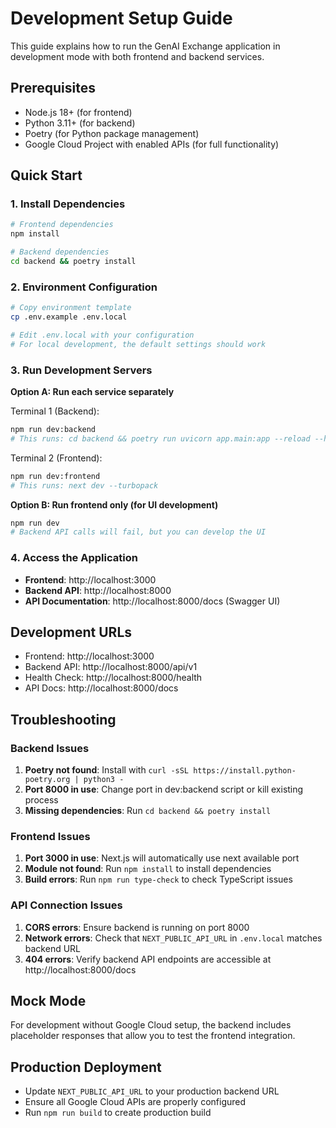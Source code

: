 # Development Setup Guide

This guide explains how to run the GenAI Exchange application in development mode with both frontend and backend services.

## Prerequisites

- Node.js 18+ (for frontend)
- Python 3.11+ (for backend)
- Poetry (for Python package management)
- Google Cloud Project with enabled APIs (for full functionality)

## Quick Start

### 1. Install Dependencies

```bash
# Frontend dependencies
npm install

# Backend dependencies
cd backend && poetry install
```

### 2. Environment Configuration

```bash
# Copy environment template
cp .env.example .env.local

# Edit .env.local with your configuration
# For local development, the default settings should work
```

### 3. Run Development Servers

**Option A: Run each service separately**

Terminal 1 (Backend):
```bash
npm run dev:backend
# This runs: cd backend && poetry run uvicorn app.main:app --reload --host 0.0.0.0 --port 8000
```

Terminal 2 (Frontend):
```bash
npm run dev:frontend
# This runs: next dev --turbopack
```

**Option B: Run frontend only (for UI development)**

```bash
npm run dev
# Backend API calls will fail, but you can develop the UI
```

### 4. Access the Application

- **Frontend**: http://localhost:3000
- **Backend API**: http://localhost:8000
- **API Documentation**: http://localhost:8000/docs (Swagger UI)

## Development URLs

- Frontend: http://localhost:3000
- Backend API: http://localhost:8000/api/v1
- Health Check: http://localhost:8000/health
- API Docs: http://localhost:8000/docs

## Troubleshooting

### Backend Issues

1. **Poetry not found**: Install with `curl -sSL https://install.python-poetry.org | python3 -`
2. **Port 8000 in use**: Change port in dev:backend script or kill existing process
3. **Missing dependencies**: Run `cd backend && poetry install`

### Frontend Issues

1. **Port 3000 in use**: Next.js will automatically use next available port
2. **Module not found**: Run `npm install` to install dependencies
3. **Build errors**: Run `npm run type-check` to check TypeScript issues

### API Connection Issues

1. **CORS errors**: Ensure backend is running on port 8000
2. **Network errors**: Check that `NEXT_PUBLIC_API_URL` in `.env.local` matches backend URL
3. **404 errors**: Verify backend API endpoints are accessible at http://localhost:8000/docs

## Mock Mode

For development without Google Cloud setup, the backend includes placeholder responses that allow you to test the frontend integration.

## Production Deployment

- Update `NEXT_PUBLIC_API_URL` to your production backend URL
- Ensure all Google Cloud APIs are properly configured
- Run `npm run build` to create production build